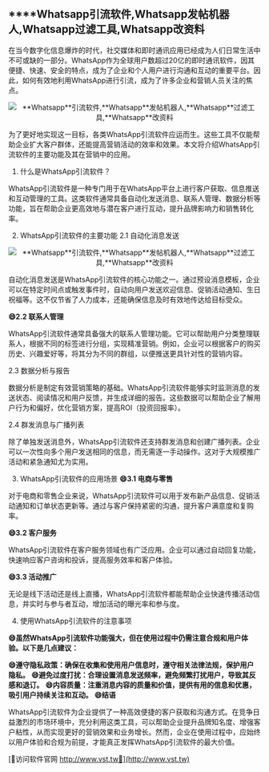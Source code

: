 ## ****Whatsapp**引流软件,**Whatsapp**发帖机器人,**Whatsapp**过滤工具,**Whatsapp**改资料**

在当今数字化信息爆炸的时代，社交媒体和即时通讯应用已经成为人们日常生活中不可或缺的一部分。WhatsApp作为全球用户数超过20亿的即时通讯软件，因其便捷、快速、安全的特点，成为了企业和个人用户进行沟通和互动的重要平台。因此，如何有效地利用WhatsApp进行引流，成为了许多企业和营销人员关注的焦点。

 <center><img src="https://vst.tw/MP4/tuiguang/png/3.png" alt="**Whatsapp**引流软件,**Whatsapp**发帖机器人,**Whatsapp**过滤工具,**Whatsapp**改资料"></center>

为了更好地实现这一目标，各类WhatsApp引流软件应运而生。这些工具不仅能帮助企业扩大客户群体，还能提高营销活动的效率和效果。本文将介绍WhatsApp引流软件的主要功能及其在营销中的应用。

1. 什么是WhatsApp引流软件？

WhatsApp引流软件是一种专门用于在WhatsApp平台上进行客户获取、信息推送和互动管理的工具。这类软件通常具备自动化发送消息、联系人管理、数据分析等功能，旨在帮助企业更高效地与潜在客户进行互动，提升品牌影响力和销售转化率。

2. WhatsApp引流软件的主要功能
2.1 自动化消息发送

 <center><img src="https://vst.tw/MP4/tuiguang/png/3.png" alt="**Whatsapp**引流软件,**Whatsapp**发帖机器人,**Whatsapp**过滤工具,**Whatsapp**改资料"></center>

自动化消息发送是WhatsApp引流软件的核心功能之一。通过预设消息模板，企业可以在特定时间点或触发事件时，自动向用户发送欢迎信息、促销活动通知、生日祝福等。这不仅节省了人力成本，还能确保信息及时有效地传达给目标受众。

**😄2.2 联系人管理**

WhatsApp引流软件通常具备强大的联系人管理功能。它可以帮助用户分类整理联系人，根据不同的标签进行分组，实现精准营销。例如，企业可以根据客户的购买历史、兴趣爱好等，将其分为不同的群组，以便推送更具针对性的营销内容。

2.3 数据分析与报告

数据分析是制定有效营销策略的基础。WhatsApp引流软件能够实时监测消息的发送状态、阅读情况和用户反馈，并生成详细的报告。这些数据可以帮助企业了解用户行为和偏好，优化营销方案，提高ROI（投资回报率）。

2.4 群发消息与广播列表

除了单独发送消息外，WhatsApp引流软件还支持群发消息和创建广播列表。企业可以一次性向多个用户发送相同的信息，而无需逐一手动操作。这对于大规模推广活动和紧急通知尤为实用。

3. WhatsApp引流软件的应用场景
**😄3.1 电商与零售**

对于电商和零售企业来说，WhatsApp引流软件可以用于发布新产品信息、促销活动通知和订单状态更新等。通过与客户保持紧密的沟通，提升客户满意度和复购率。

**😄3.2 客户服务**

WhatsApp引流软件在客户服务领域也有广泛应用。企业可以通过自动回复功能，快速响应客户咨询和投诉，提高服务效率和客户体验。

**😄3.3 活动推广**

无论是线下活动还是线上直播，WhatsApp引流软件都能帮助企业快速传播活动信息，并实时与参与者互动，增加活动的曝光率和参与度。

4. 使用WhatsApp引流软件的注意事项

**😄虽然WhatsApp引流软件功能强大，但在使用过程中仍需注意合规和用户体验。以下是几点建议：**

**😄遵守隐私政策：确保在收集和使用用户信息时，遵守相关法律法规，保护用户隐私。**
**😄避免过度打扰：合理设置消息发送频率，避免频繁打扰用户，导致其反感和退订。**
**😄内容质量：注重消息内容的质量和价值，提供有用的信息和优惠，吸引用户持续关注和互动。**
**😄结语**

WhatsApp引流软件为企业提供了一种高效便捷的客户获取和沟通方式。在竞争日益激烈的市场环境中，充分利用这类工具，可以帮助企业提升品牌知名度、增强客户粘性，从而实现更好的营销效果和业务增长。然而，企业在使用过程中，应始终以用户体验和合规为前提，才能真正发挥WhatsApp引流软件的最大价值。


[👻访问软件官网 http://www.vst.tw👻](http://www.vst.tw)
